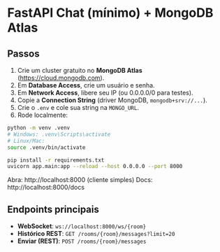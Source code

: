 # FastAPI Chat (mínimo) + MongoDB Atlas

## Passos
1. Crie um cluster gratuito no **MongoDB Atlas** (https://cloud.mongodb.com).
2. Em **Database Access**, crie um usuário e senha.
3. Em **Network Access**, libere seu IP (ou 0.0.0.0/0 para testes).
4. Copie a **Connection String** (driver MongoDB, `mongodb+srv://...`).
5. Crie o `.env` e cole sua string na `MONGO_URL`.
6. Rode localmente:

```bash
python -m venv .venv
# Windows: .venv\Scripts\activate
# Linux/Mac:
source .venv/bin/activate

pip install -r requirements.txt
uvicorn app.main:app --reload --host 0.0.0.0 --port 8000
```

Abra: http://localhost:8000  (cliente simples)
Docs: http://localhost:8000/docs

## Endpoints principais
- **WebSocket**: `ws://localhost:8000/ws/{room}`
- **Histórico REST**: `GET /rooms/{room}/messages?limit=20`
- **Enviar (REST)**: `POST /rooms/{room}/messages`
